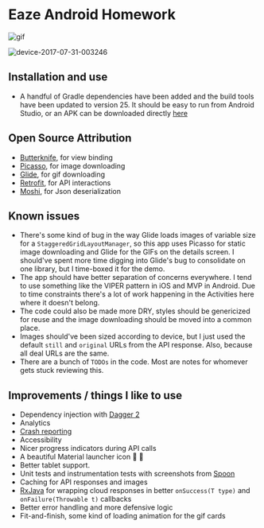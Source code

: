
# Eaze Android Homework

![gif](https://user-images.githubusercontent.com/593594/28767427-7d459a20-7588-11e7-99fd-fe867f7fc27a.gif)

![device-2017-07-31-003246](https://user-images.githubusercontent.com/593594/28767436-839ad246-7588-11e7-9603-4ecbcf81f013.png)

## Installation and use
- A handful of Gradle dependencies have been added and the build tools have been updated to version 25. It should be easy to run from Android Studio, or an APK can be downloaded directly [here](https://github.com/jmschultz/target-android-demo/releases)

## Open Source Attribution
- [Butterknife](http://jakewharton.github.io/butterknife/), for view binding
- [Picasso](http://square.github.io/picasso/), for image downloading
- [Glide](https://github.com/bumptech/glide), for gif downloading
- [Retrofit](http://square.github.io/retrofit/), for API interactions
- [Moshi](https://github.com/square/moshi), for Json deserialization

## Known issues
- There's some kind of bug in the way Glide loads images of variable size for a `StaggeredGridLayoutManager`, so this app uses Picasso for static image downloading and Glide for the GIFs on the details screen. I should've spent more time digging into Glide's bug to consolidate on one library, but I time-boxed it for the demo.
- The app should have better separation of concerns everywhere. I tend to use something like the VIPER pattern in iOS and MVP in Android. Due to time constraints there's a lot of work happening in the Activities here where it doesn't belong.
- The code could also be made more DRY, styles should be genericized for reuse and the image downloading should be moved into a common place.
- Images should've been sized according to device, but I just used the default `still` and `original` URLs from the API response. Also, because all deal URLs are the same.
- There are a bunch of `TODOs` in the code. Most are notes for whomever gets stuck reviewing this.

## Improvements / things I like to use
- Dependency injection with [Dagger 2](http://google.github.io/dagger/)
- Analytics
- [Crash reporting](http://crashery.com/)
- Accessibility
- Nicer progress indicators during API calls
- A beautiful Material launcher icon 🎷 🐢
- Better tablet support.
- Unit tests and instrumentation tests with screenshots from [Spoon](http://square.github.io/spoon/)
- Caching for API responses and images
- [RxJava](https://github.com/ReactiveX/RxJava) for wrapping cloud responses in better `onSuccess(T type)` and `onFailure(Throwable t)` callbacks
- Better error handling and more defensive logic
- Fit-and-finish, some kind of loading animation for the gif cards
